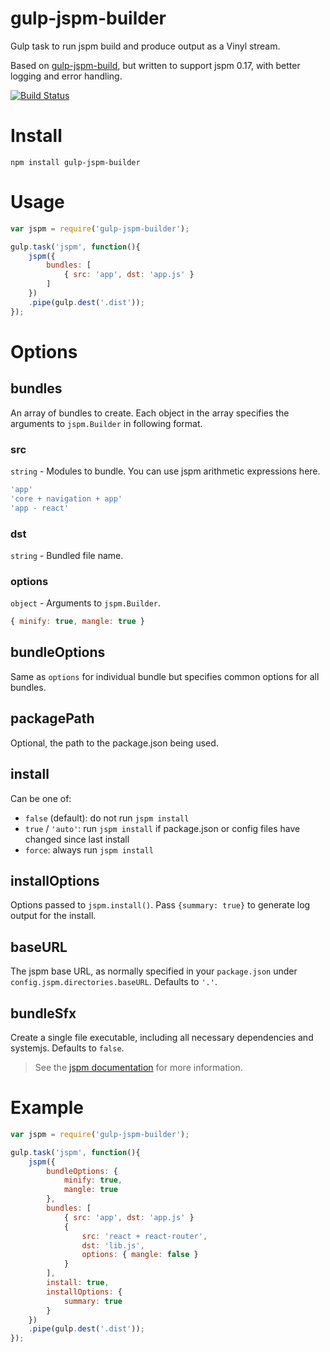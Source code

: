gulp-jspm-builder
=================

Gulp task to run jspm build and produce output as a Vinyl stream.

Based on [gulp-jspm-build](https://github.com/buddyspike/gulp-jspm-build),
but written to support jspm 0.17, with better logging and error handling.

[![Build Status](https://travis-ci.org/fdintino/gulp-jspm-builder.svg?branch=master)](https://travis-ci.org/fdintino/gulp-jspm-builder)

# Install

```npm install gulp-jspm-builder```

# Usage

```javascript
var jspm = require('gulp-jspm-builder');

gulp.task('jspm', function(){
    jspm({
        bundles: [
            { src: 'app', dst: 'app.js' }
        ]
    })
    .pipe(gulp.dest('.dist'));
});

```

# Options

## bundles

An array of bundles to create. Each object in the array specifies the
arguments to ```jspm.Builder``` in following format.

### src

```string``` - Modules to bundle. You can use jspm arithmetic expressions here.

```javascript
'app'
'core + navigation + app'
'app - react'
```

### dst

```string``` - Bundled file name.

### options

```object``` - Arguments to ```jspm.Builder```.

```javascript
{ minify: true, mangle: true }
```

## bundleOptions
Same as ```options``` for individual bundle but specifies common options for all
bundles.

## packagePath
Optional, the path to the package.json being used.

## install
Can be one of:

- `false` (default): do not run `jspm install`
- `true` / `'auto'`: run `jspm install` if package.json or config files have changed since last install
- `force`: always run `jspm install`

## installOptions
Options passed to `jspm.install()`. Pass `{summary: true}` to generate log output for the install.

## baseURL
The jspm base URL, as normally specified in your ```package.json``` under ```config.jspm.directories.baseURL```. Defaults to ```'.'```.

## bundleSfx
Create a single file executable, including all necessary dependencies and systemjs. Defaults to ```false```.

> See the [jspm documentation](https://github.com/jspm/jspm-cli/blob/master/docs/production-workflows.md#creating-a-self-executing-bundle)
  for more information.

# Example

```javascript
var jspm = require('gulp-jspm-builder');

gulp.task('jspm', function(){
    jspm({        
        bundleOptions: {
            minify: true,
            mangle: true
        },
        bundles: [
            { src: 'app', dst: 'app.js' }
            {
                src: 'react + react-router',
                dst: 'lib.js',
                options: { mangle: false }
            }
        ],
        install: true,
        installOptions: {
            summary: true
        }
    })
    .pipe(gulp.dest('.dist'));
});
```
